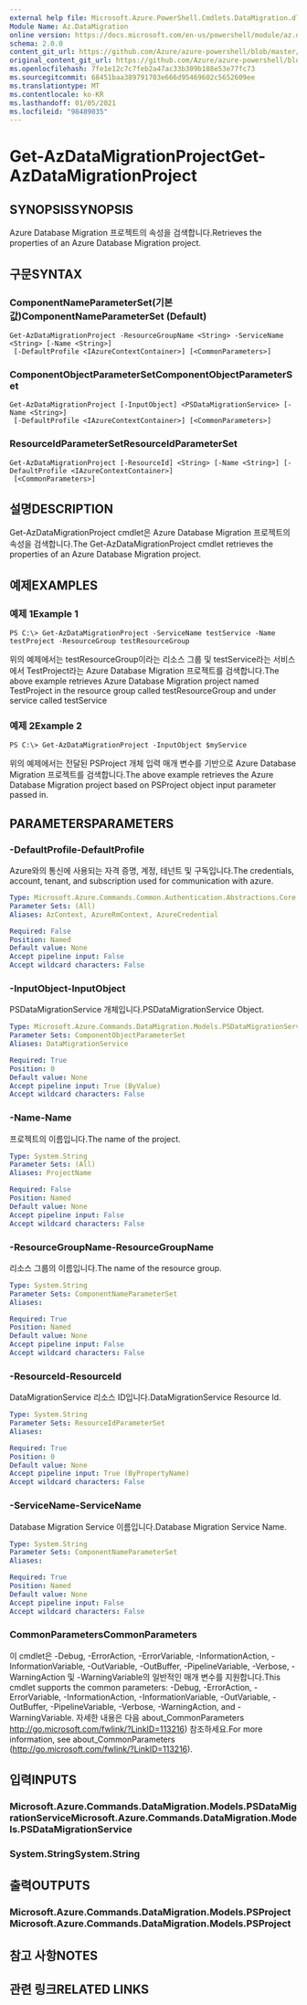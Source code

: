 ```yaml
---
external help file: Microsoft.Azure.PowerShell.Cmdlets.DataMigration.dll-Help.xml
Module Name: Az.DataMigration
online version: https://docs.microsoft.com/en-us/powershell/module/az.datamigration/Get-AzDataMigrationProject
schema: 2.0.0
content_git_url: https://github.com/Azure/azure-powershell/blob/master/src/DataMigration/DataMigration/help/Get-AzDataMigrationProject.md
original_content_git_url: https://github.com/Azure/azure-powershell/blob/master/src/DataMigration/DataMigration/help/Get-AzDataMigrationProject.md
ms.openlocfilehash: 7fe1e12c7c7feb2a47ac33b309b188e53e77fc73
ms.sourcegitcommit: 68451baa389791703e666d95469602c5652609ee
ms.translationtype: MT
ms.contentlocale: ko-KR
ms.lasthandoff: 01/05/2021
ms.locfileid: "98489035"
---
```

# <span data-ttu-id="29f37-101">Get-AzDataMigrationProject</span><span class="sxs-lookup"><span data-stu-id="29f37-101">Get-AzDataMigrationProject</span></span>

## <span data-ttu-id="29f37-102">SYNOPSIS</span><span class="sxs-lookup"><span data-stu-id="29f37-102">SYNOPSIS</span></span>
<span data-ttu-id="29f37-103">Azure Database Migration 프로젝트의 속성을 검색합니다.</span><span class="sxs-lookup"><span data-stu-id="29f37-103">Retrieves the properties of an Azure Database Migration project.</span></span>

## <span data-ttu-id="29f37-104">구문</span><span class="sxs-lookup"><span data-stu-id="29f37-104">SYNTAX</span></span>

### <span data-ttu-id="29f37-105">ComponentNameParameterSet(기본값)</span><span class="sxs-lookup"><span data-stu-id="29f37-105">ComponentNameParameterSet (Default)</span></span>
```
Get-AzDataMigrationProject -ResourceGroupName <String> -ServiceName <String> [-Name <String>]
 [-DefaultProfile <IAzureContextContainer>] [<CommonParameters>]
```

### <span data-ttu-id="29f37-106">ComponentObjectParameterSet</span><span class="sxs-lookup"><span data-stu-id="29f37-106">ComponentObjectParameterSet</span></span>
```
Get-AzDataMigrationProject [-InputObject] <PSDataMigrationService> [-Name <String>]
 [-DefaultProfile <IAzureContextContainer>] [<CommonParameters>]
```

### <span data-ttu-id="29f37-107">ResourceIdParameterSet</span><span class="sxs-lookup"><span data-stu-id="29f37-107">ResourceIdParameterSet</span></span>
```
Get-AzDataMigrationProject [-ResourceId] <String> [-Name <String>] [-DefaultProfile <IAzureContextContainer>]
 [<CommonParameters>]
```

## <span data-ttu-id="29f37-108">설명</span><span class="sxs-lookup"><span data-stu-id="29f37-108">DESCRIPTION</span></span>
<span data-ttu-id="29f37-109">Get-AzDataMigrationProject cmdlet은 Azure Database Migration 프로젝트의 속성을 검색합니다.</span><span class="sxs-lookup"><span data-stu-id="29f37-109">The Get-AzDataMigrationProject cmdlet retrieves the properties of an Azure Database Migration project.</span></span>

## <span data-ttu-id="29f37-110">예제</span><span class="sxs-lookup"><span data-stu-id="29f37-110">EXAMPLES</span></span>

### <span data-ttu-id="29f37-111">예제 1</span><span class="sxs-lookup"><span data-stu-id="29f37-111">Example 1</span></span>
```
PS C:\> Get-AzDataMigrationProject -ServiceName testService -Name testProject -ResourceGroup testResourceGroup
```

<span data-ttu-id="29f37-112">위의 예제에서는 testResourceGroup이라는 리소스 그룹 및 testService라는 서비스에서 TestProject라는 Azure Database Migration 프로젝트를 검색합니다.</span><span class="sxs-lookup"><span data-stu-id="29f37-112">The above example retrieves  Azure Database Migration project named TestProject in the resource group called testResourceGroup and under service called testService</span></span>

### <span data-ttu-id="29f37-113">예제 2</span><span class="sxs-lookup"><span data-stu-id="29f37-113">Example 2</span></span>
```
PS C:\> Get-AzDataMigrationProject -InputObject $myService
```

<span data-ttu-id="29f37-114">위의 예제에서는 전달된 PSProject 개체 입력 매개 변수를 기반으로 Azure Database Migration 프로젝트를 검색합니다.</span><span class="sxs-lookup"><span data-stu-id="29f37-114">The above example retrieves the  Azure Database Migration project based on PSProject object input parameter passed in.</span></span> 

## <span data-ttu-id="29f37-115">PARAMETERS</span><span class="sxs-lookup"><span data-stu-id="29f37-115">PARAMETERS</span></span>

### <span data-ttu-id="29f37-116">-DefaultProfile</span><span class="sxs-lookup"><span data-stu-id="29f37-116">-DefaultProfile</span></span>
<span data-ttu-id="29f37-117">Azure와의 통신에 사용되는 자격 증명, 계정, 테넌트 및 구독입니다.</span><span class="sxs-lookup"><span data-stu-id="29f37-117">The credentials, account, tenant, and subscription used for communication with azure.</span></span>

```yaml
Type: Microsoft.Azure.Commands.Common.Authentication.Abstractions.Core.IAzureContextContainer
Parameter Sets: (All)
Aliases: AzContext, AzureRmContext, AzureCredential

Required: False
Position: Named
Default value: None
Accept pipeline input: False
Accept wildcard characters: False
```

### <span data-ttu-id="29f37-118">-InputObject</span><span class="sxs-lookup"><span data-stu-id="29f37-118">-InputObject</span></span>
<span data-ttu-id="29f37-119">PSDataMigrationService 개체입니다.</span><span class="sxs-lookup"><span data-stu-id="29f37-119">PSDataMigrationService Object.</span></span>

```yaml
Type: Microsoft.Azure.Commands.DataMigration.Models.PSDataMigrationService
Parameter Sets: ComponentObjectParameterSet
Aliases: DataMigrationService

Required: True
Position: 0
Default value: None
Accept pipeline input: True (ByValue)
Accept wildcard characters: False
```

### <span data-ttu-id="29f37-120">-Name</span><span class="sxs-lookup"><span data-stu-id="29f37-120">-Name</span></span>
<span data-ttu-id="29f37-121">프로젝트의 이름입니다.</span><span class="sxs-lookup"><span data-stu-id="29f37-121">The name of the project.</span></span>

```yaml
Type: System.String
Parameter Sets: (All)
Aliases: ProjectName

Required: False
Position: Named
Default value: None
Accept pipeline input: False
Accept wildcard characters: False
```

### <span data-ttu-id="29f37-122">-ResourceGroupName</span><span class="sxs-lookup"><span data-stu-id="29f37-122">-ResourceGroupName</span></span>
<span data-ttu-id="29f37-123">리소스 그룹의 이름입니다.</span><span class="sxs-lookup"><span data-stu-id="29f37-123">The name of the resource group.</span></span>

```yaml
Type: System.String
Parameter Sets: ComponentNameParameterSet
Aliases:

Required: True
Position: Named
Default value: None
Accept pipeline input: False
Accept wildcard characters: False
```

### <span data-ttu-id="29f37-124">-ResourceId</span><span class="sxs-lookup"><span data-stu-id="29f37-124">-ResourceId</span></span>
<span data-ttu-id="29f37-125">DataMigrationService 리소스 ID입니다.</span><span class="sxs-lookup"><span data-stu-id="29f37-125">DataMigrationService Resource Id.</span></span>

```yaml
Type: System.String
Parameter Sets: ResourceIdParameterSet
Aliases:

Required: True
Position: 0
Default value: None
Accept pipeline input: True (ByPropertyName)
Accept wildcard characters: False
```

### <span data-ttu-id="29f37-126">-ServiceName</span><span class="sxs-lookup"><span data-stu-id="29f37-126">-ServiceName</span></span>
<span data-ttu-id="29f37-127">Database Migration Service 이름입니다.</span><span class="sxs-lookup"><span data-stu-id="29f37-127">Database Migration Service Name.</span></span>

```yaml
Type: System.String
Parameter Sets: ComponentNameParameterSet
Aliases:

Required: True
Position: Named
Default value: None
Accept pipeline input: False
Accept wildcard characters: False
```

### <span data-ttu-id="29f37-128">CommonParameters</span><span class="sxs-lookup"><span data-stu-id="29f37-128">CommonParameters</span></span>
<span data-ttu-id="29f37-129">이 cmdlet은 -Debug, -ErrorAction, -ErrorVariable, -InformationAction, -InformationVariable, -OutVariable, -OutBuffer, -PipelineVariable, -Verbose, -WarningAction 및 -WarningVariable의 일반적인 매개 변수를 지원합니다.</span><span class="sxs-lookup"><span data-stu-id="29f37-129">This cmdlet supports the common parameters: -Debug, -ErrorAction, -ErrorVariable, -InformationAction, -InformationVariable, -OutVariable, -OutBuffer, -PipelineVariable, -Verbose, -WarningAction, and -WarningVariable.</span></span> <span data-ttu-id="29f37-130">자세한 내용은 다음 about_CommonParameters http://go.microsoft.com/fwlink/?LinkID=113216) 참조하세요.</span><span class="sxs-lookup"><span data-stu-id="29f37-130">For more information, see about_CommonParameters (http://go.microsoft.com/fwlink/?LinkID=113216).</span></span>

## <span data-ttu-id="29f37-131">입력</span><span class="sxs-lookup"><span data-stu-id="29f37-131">INPUTS</span></span>

### <span data-ttu-id="29f37-132">Microsoft.Azure.Commands.DataMigration.Models.PSDataMigrationService</span><span class="sxs-lookup"><span data-stu-id="29f37-132">Microsoft.Azure.Commands.DataMigration.Models.PSDataMigrationService</span></span>

### <span data-ttu-id="29f37-133">System.String</span><span class="sxs-lookup"><span data-stu-id="29f37-133">System.String</span></span>

## <span data-ttu-id="29f37-134">출력</span><span class="sxs-lookup"><span data-stu-id="29f37-134">OUTPUTS</span></span>

### <span data-ttu-id="29f37-135">Microsoft.Azure.Commands.DataMigration.Models.PSProject</span><span class="sxs-lookup"><span data-stu-id="29f37-135">Microsoft.Azure.Commands.DataMigration.Models.PSProject</span></span>

## <span data-ttu-id="29f37-136">참고 사항</span><span class="sxs-lookup"><span data-stu-id="29f37-136">NOTES</span></span>

## <span data-ttu-id="29f37-137">관련 링크</span><span class="sxs-lookup"><span data-stu-id="29f37-137">RELATED LINKS</span></span>
